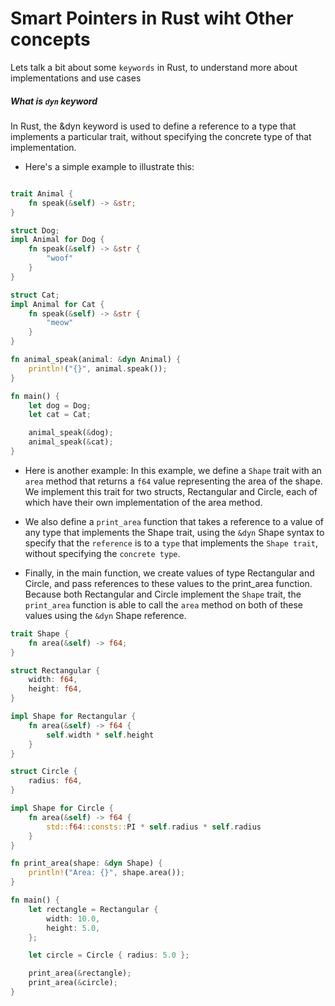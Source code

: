 # Smart Pointers in Rust wiht Other concepts
Lets talk a bit about some `keywords` in Rust, to understand more about implementations and use cases

##### What is `dyn` keyword

In Rust, the &dyn keyword is used to define a reference to a type that
implements a particular trait, without specifying the concrete type of that
implementation.

- Here's a simple example to illustrate this:
```rust

trait Animal {
    fn speak(&self) -> &str;
}

struct Dog;
impl Animal for Dog {
    fn speak(&self) -> &str {
        "woof"
    }
}

struct Cat;
impl Animal for Cat {
    fn speak(&self) -> &str {
        "meow"
    }
}

fn animal_speak(animal: &dyn Animal) {
    println!("{}", animal.speak());
}

fn main() {
    let dog = Dog;
    let cat = Cat;

    animal_speak(&dog);
    animal_speak(&cat);
}
```
- Here is another example: In this example, we define a `Shape` trait with an
  `area` method that returns a `f64` value representing the area of the shape.
  We implement this trait for two structs, Rectangular and Circle, each of
  which have their own implementation of the area method.

- We also define a `print_area` function that takes a reference to a value of
  any type that implements the Shape trait, using the `&dyn` Shape syntax to
  specify that the `reference` is to a `type` that implements the `Shape
  trait`, without specifying the `concrete type`.

- Finally, in the main function, we create values of type Rectangular and
  Circle, and pass references to these values to the print_area function.
  Because both Rectangular and Circle implement the `Shape` trait, the
  `print_area` function is able to call the `area` method on both of these
  values using the `&dyn` Shape reference.

```rust
trait Shape {
    fn area(&self) -> f64;
}

struct Rectangular {
    width: f64,
    height: f64,
}

impl Shape for Rectangular {
    fn area(&self) -> f64 {
        self.width * self.height
    }
}

struct Circle {
    radius: f64,
}

impl Shape for Circle {
    fn area(&self) -> f64 {
        std::f64::consts::PI * self.radius * self.radius
    }
}

fn print_area(shape: &dyn Shape) {
    println!("Area: {}", shape.area());
}

fn main() {
    let rectangle = Rectangular {
        width: 10.0,
        height: 5.0,
    };

    let circle = Circle { radius: 5.0 };

    print_area(&rectangle);
    print_area(&circle);
}

```

